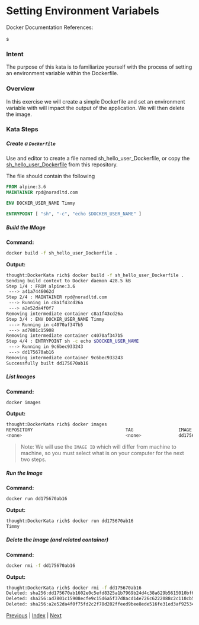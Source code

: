 # Setting Environment Variabels

Docker Documentation References:

s
### Intent

The purpose of this kata is to familiarize yourself with the process of setting an environment variable within the Dockerfile.

### Overview

In this exercise we will create a simple Dockerfile and set an environment variable with will impact the output of the application. We will then delete the image.

### Kata Steps

##### Create a `Dockerfile`

Use and editor to create a file named sh_hello_user_Dockerfile, or copy the [sh_hello_user_Dockerfile](sh_hello_user_Dockerfile) from this repository.

The file should contain the following

```Dockerfile
FROM alpine:3.6
MAINTAINER rpd@noradltd.com

ENV DOCKER_USER_NAME Timmy

ENTRYPOINT [ "sh", "-c", "echo $DOCKER_USER_NAME" ]
```

##### Build the IMage

**Command:**

```bash
docker build -f sh_hello_user_Dockerfile .
```

**Output:**

```bash
thought:DockerKata rich$ docker build -f sh_hello_user_Dockerfile .
Sending build context to Docker daemon 428.5 kB
Step 1/4 : FROM alpine:3.6
 ---> a41a7446062d
Step 2/4 : MAINTAINER rpd@noradltd.com
 ---> Running in c8a1f43cd26a
 ---> a2e52da4f0f7
Removing intermediate container c8a1f43cd26a
Step 3/4 : ENV DOCKER_USER_NAME Timmy
 ---> Running in c4070af347b5
 ---> ad7801c15908
Removing intermediate container c4070af347b5
Step 4/4 : ENTRYPOINT sh -c echo $DOCKER_USER_NAME
 ---> Running in 9c6bec933243
 ---> dd175670ab16
Removing intermediate container 9c6bec933243
Successfully built dd175670ab16
```

##### List Images

**Command:**

```bash
docker images
```

**Output:**

```bash
thought:DockerKata rich$ docker images
REPOSITORY                                   TAG                 IMAGE ID            CREATED             SIZE
<none>                                       <none>              dd175670ab16        3 seconds ago       3.97 MB
```

> Note: We will use the `IMAGE ID` which will differ from machine to machine, so you must select what is on your computer for the next two steps.

##### Run the Image

**Command:**

```bash
docker run dd175670ab16
```

**Output:**

```bash
thought:DockerKata rich$ docker run dd175670ab16
Timmy
```

##### Delete the Image (and related container)

**Command:**

```bash
docker rmi -f dd175670ab16
```

**Output:**

```bash
thought:DockerKata rich$ docker rmi -f dd175670ab16
Deleted: sha256:dd175670ab1602e0c5efd8325a1b7969b24d4c38a629b5615010bf6c721d0209
Deleted: sha256:ad7801c15908ecfe9c15d6a5f37d8acd14e726c6222088c2c110cb5d62a3a20c
Deleted: sha256:a2e52da4f0f75fd2c2f78d202ffeed9bee8ede516fe31ed3af9253490b12dc3e
```

[Previous](16_simply_ruby_image.md) | [Index](README.md) | [Next](18_overriding_envvars.md)
